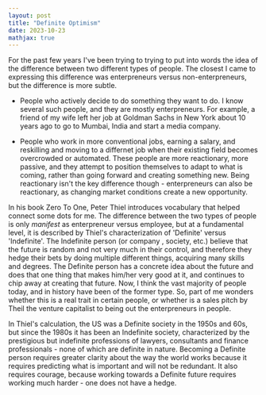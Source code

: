 ```yaml
---
layout: post
title: "Definite Optimism"
date: 2023-10-23
mathjax: true
---
```


For the past few years I've been trying to trying to put into words the idea of the difference between two different types of people. The closest I came to expressing this difference was enterpreneurs versus non-enterpreneurs, but the difference is more subtle. 

* People who actively decide to do something they want to do. I know several such people, and they are mostly enterpreneurs. For example, a friend of my wife left her job at Goldman Sachs in New York about 10 years ago to go to Mumbai, India and start a media company. 

* People who work in more conventional jobs, earning a salary, and reskilling and moving to a differnet job when their existing field becomes overcrowded or automated. These people are more reactionary, more passive, and they attempt to position themselves to adapt to what is coming, rather than going forward and creating something new. Being reactionary isn't the key difference though - enterpreneurs can also be reactionary, as changing market conditions create a new opportunity. 

In his book Zero To One, Peter Thiel introduces vocabulary that helped connect some dots for me. The difference between the two types of people is only _manifest_ as enterpreneur versus employee, but at a fundamental level, it is described by Thiel's characterization of 'Definite' versus 'Indefinite'. The Indefinite person (or company , society, etc.) believe that the future is random and not very much in their control, and therefore they hedge their bets by doing multiple different things, acquiring many skills and degrees. The Definite person has a concrete idea about the future and does that one thing that makes him/her very good at it, and continues to chip away at creating that future. Now, I think the vast majority of people today, and in history have been of the former type. So, part of me wonders whether this is a real trait in certain people, or whether is a sales pitch by Theil the venture capitalist to being out the enterpreneurs in people. 

In Thiel's calculation, the US was a Definite society in the 1950s and 60s, but since the 1980s it has been an Indefinite society, characterized by the prestigious but indefinite professions of lawyers, consultants and finance professionals - none of which are definite in nature. Becoming a Definite person requires greater clarity about the way the world works because it requires predicting what is important and will not be redundant. It also requires courage, because working towards a Definite future requires working much harder - one does not have a hedge. 
